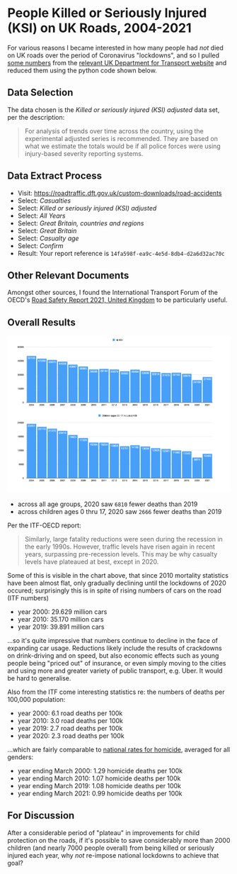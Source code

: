 # People Killed or Seriously Injured (KSI) on UK Roads, 2004-2021

For various reasons I became interested in how many people had *not*
died on UK roads over the period of Coronavirus "lockdowns", and so
I pulled
[some numbers](https://roadtraffic.dft.gov.uk/custom-downloads/road-accidents/reports/14fa598f-ea9c-4e5d-8db4-d2a6d32ac70c)
from the
[relevant UK Department for Transport website](https://roadtraffic.dft.gov.uk/custom-downloads/road-accidents)
and reduced them using the python code shown below.

## Data Selection

The data chosen is the *Killed or seriously injured (KSI) adjusted*
data set, per the description:

> For analysis of trends over time across the country, using the
> experimental adjusted series is recommended. They are based on what
> we estimate the totals would be if all police forces were using
> injury-based severity reporting systems.

## Data Extract Process

* Visit: https://roadtraffic.dft.gov.uk/custom-downloads/road-accidents
* Select: *Casualties*
* Select: *Killed or seriously injured (KSI) adjusted*
* Select: *All Years*
* Select: *Great Britain, countries and regions*
* Select: *Great Britain*
* Select: *Casualty age*
* Select: *Confirm*
* Result: Your report reference is `14fa598f-ea9c-4e5d-8db4-d2a6d32ac70c`

## Other Relevant Documents

Amongst other sources, I found the
International Transport Forum of the OECD's
[Road Safety Report 2021, United Kingdom](https://www.itf-oecd.org/sites/default/files/united-kingdom-road-safety.pdf)
to be particularly useful.

## Overall Results

![Charts of KSI](./chart.png)

* across all age groups, 2020 saw `6810` fewer deaths than 2019
* across children ages 0 thru 17, 2020 saw `2666` fewer deaths than 2019

Per the ITF-OECD report:

> Similarly, large fatality reductions were seen during the recession
> in the early 1990s. However, traffic levels have risen again in
> recent years, surpassing pre-recession levels. This may be why
> casualty levels have plateaued at best, except in 2020.

Some of this is visible in the chart above, that since 2010 mortality
statistics have been almost flat, only gradually declining until the
lockdowns of 2020 occured; surprisingly this is in spite of rising
numbers of cars on the road (ITF numbers)

* year 2000: 29.629 million cars
* year 2010: 35.170 million cars
* year 2019: 39.891 million cars

...so it's quite impressive that numbers continue to decline in the
face of expanding car usage. Reductions likely include the results of
crackdowns on drink-driving and on speed, but also economic effects
such as young people being "priced out" of insurance, or even simply
moving to the cities and using more and greater variety of public 
transport, e.g. Uber.  It would be hard to generalise.

Also from the ITF come interesting statistics re: the numbers of
deaths per 100,000 population:

* year 2000: 6.1 road deaths per 100k
* year 2010: 3.0 road deaths per 100k
* year 2019: 2.7 road deaths per 100k
* year 2020: 2.3 road deaths per 100k

...which are fairly comparable to
[national rates for homicide](https://www.ons.gov.uk/peoplepopulationandcommunity/crimeandjustice/datasets/appendixtableshomicideinenglandandwales),
averaged for all genders:

* year ending March 2000: 1.29 homicide deaths per 100k
* year ending March 2010: 1.07 homicide deaths per 100k
* year ending March 2019: 1.08 homicide deaths per 100k
* year ending March 2021: 0.99 homicide deaths per 100k

## For Discussion

After a considerable period of "plateau" in improvements for child
protection on the roads, if it's possible to save considerably more
than 2000 children (and nearly 7000 people overall) from being killed
or seriously injured each year, why *not* re-impose national lockdowns
to achieve that goal?
